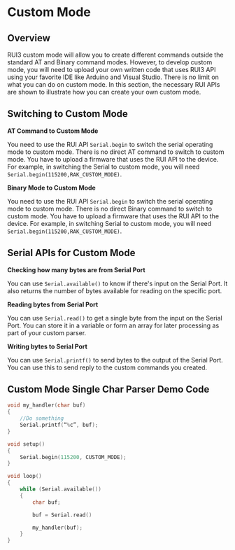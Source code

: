 # Custom Mode

## Overview

RUI3 custom mode will allow you to create different commands outside the standard AT and Binary command modes. However, to develop custom mode, you will need to upload your own written code that uses RUI3 API using your favorite IDE like Arduino and Visual Studio. There is no limit on what you can do on custom mode. In this section, the necessary RUI APIs are shown to illustrate how you can create your own custom mode.

## Switching to Custom Mode

**AT Command to Custom Mode**

You need to use the RUI API `Serial.begin` to switch the serial operating mode to custom mode. There is no direct AT command to switch to custom mode. You have to upload a firmware that uses the RUI API to the device. For example, in switching the Serial to custom mode, you will need `Serial.begin(115200,RAK_CUSTOM_MODE)`.

**Binary Mode to Custom Mode**

You need to use the RUI API `Serial.begin` to switch the serial operating mode to custom mode. There is no direct Binary command to switch to custom mode. You have to upload a firmware that uses the RUI API to the device. For example, in switching Serial to custom mode, you will need `Serial.begin(115200,RAK_CUSTOM_MODE)`.

## Serial APIs for Custom Mode

**Checking how many bytes are from Serial Port**

You can use `Serial.available()` to know if there's input on the Serial Port. It also returns the number of bytes available for reading on the specific port.

**Reading bytes from Serial Port**

You can use `Serial.read()` to get a single byte from the input on the Serial Port. You can store it in a variable or form an array for later processing as part of your custom parser.

**Writing bytes to Serial Port**

You can use `Serial.printf()` to send bytes to the output of the Serial Port. You can use this to send reply to the custom commands you created.

## Custom Mode Single Char Parser Demo Code

```c
void my_handler(char buf)
{
    //Do something
    Serial.printf(“%c”, buf);
}

void setup()
{
    Serial.begin(115200, CUSTOM_MODE);
}

void loop()
{
    while (Serial.available())
    {
        char buf;

        buf = Serial.read()

        my_handler(buf);
    }
}
```